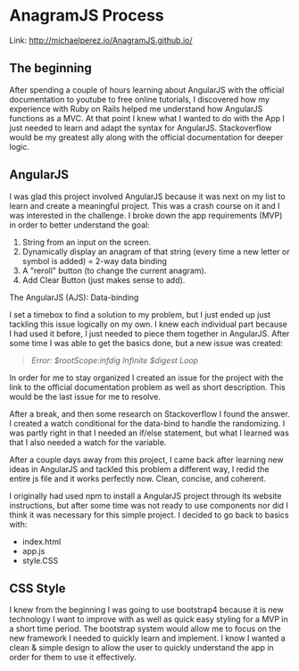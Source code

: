 # AnagramJS Process
Link: http://michaelperez.io/AnagramJS.github.io/


## The beginning
After spending a couple of hours learning about AngularJS with the official documentation to youtube to free online tutorials, I discovered how my experience with Ruby on Rails helped me understand how AngularJS functions as a MVC. At that point I knew what I wanted to do with the App I just needed to learn and adapt the syntax for AngularJS. Stackoverflow would be my greatest ally along with the official documentation for deeper logic.



## AngularJS
I was glad this project involved AngularJS because it was next on my list to learn and create a meaningful project. This was a crash course on it and I was interested in the challenge.
I broke down the app requirements (MVP) in order to better understand the goal:
1. String from an input on the screen.
2. Dynamically display an anagram of that string (every time a new letter or symbol is added) = 2-way data binding
3. A "reroll" button (to change the current anagram).
4. Add Clear Button (just makes sense to add).

The AngularJS (AJS): Data-binding

I set a timebox to find a solution to my problem, but I just ended up just tackling this issue logically on my own. I knew each individual part because I had used it before, I just needed to piece them together in AngularJS.
After some time I was able to get the basics done, but a new issue was created:
> *Error: $rootScope:infdig
> Infinite $digest Loop*

In order for me to stay organized I created an issue for the project with the link to the official documentation problem as well as short description.
This would be the last issue for me to resolve.

After a break, and then some research on Stackoverflow I found the answer. I created a watch conditional for the data-bind to handle the randomizing. I was partly right in that I needed an if/else statement, but what I learned was that I also needed a watch for the variable.

After a couple days away from this project, I came back after learning new ideas in AngularJS and tackled this problem a different way, I redid the entire js file and it works perfectly now. Clean, concise, and coherent.

I originally had used npm to install a AngularJS project through its website instructions, but after some time was not ready to use components nor did I think it was necessary for this simple project. I decided to go back to basics with:
* index.html
* app.js
* style.CSS



## CSS Style
I knew from the beginning I was going to use bootstrap4 because it is new technology I want to improve with as well as quick easy styling for a MVP in a short time period. The bootstrap system would allow me to focus on the new framework I needed to quickly learn and implement. I know I wanted a clean & simple design to allow the user to quickly understand the app in order for them to use it effectively.
